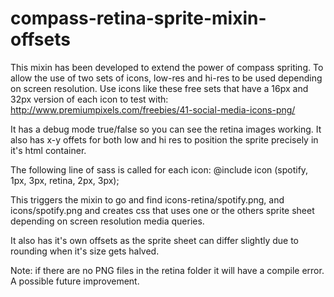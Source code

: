compass-retina-sprite-mixin-offsets
===================================

This mixin has been developed to extend the power of compass spriting. To allow the use of two sets of icons, low-res and hi-res to be used depending on screen resolution. 
Use icons like these free sets that have a  16px and 32px version of each icon to test with:
http://www.premiumpixels.com/freebies/41-social-media-icons-png/

It has a debug mode true/false so you can see the retina images working. It also has x-y offets for both low and hi res to position the sprite precisely in it's html container.

The following line of sass is called for each icon:
@include icon (spotify, 1px, 3px, retina, 2px, 3px);

This triggers the mixin to go and find icons-retina/spotify.png, and icons/spotify.png and creates css that uses one or the others sprite sheet depending on screen resolution media queries. 

It also has it's own offsets as the sprite sheet can differ slightly due to rounding when it's size gets halved.

Note: if there are no PNG files in the retina folder it will have a compile error. A possible future improvement.
